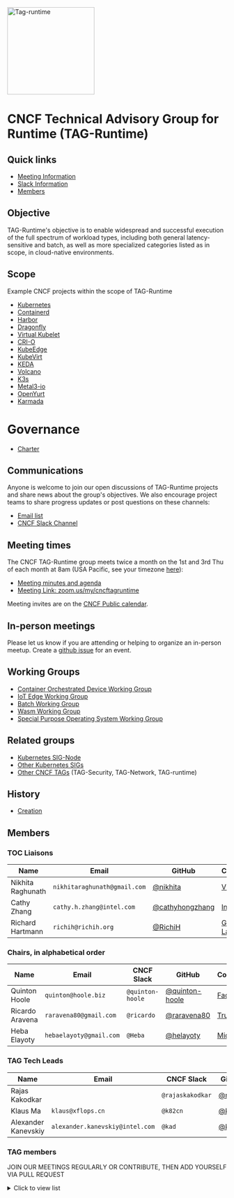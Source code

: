 <img width="200" alt="Tag-runtime" src="https://github.com/cncf/artwork/blob/master/other/tag-runtime/icon/color/tag-runtime_icon-color.png">

# CNCF Technical Advisory Group for Runtime (TAG-Runtime)

## Quick links

- [Meeting Information](#meeting-times)
- [Slack Information](#communications)
- [Members](#members)

## Objective

TAG-Runtime's objective is to enable widespread and successful execution of the full spectrum of workload types, including both general latency-sensitive and batch, as well as more specialized categories listed as in scope, in cloud-native environments.

## Scope

Example CNCF projects within the scope of TAG-Runtime

* [Kubernetes](https://kubernetes.io/)
* [Containerd](https://containerd.io/)
* [Harbor](https://goharbor.io/)
* [Dragonfly](https://d7y.io/en-us/)
* [Virtual Kubelet](https://virtual-kubelet.io/)
* [CRI-O](https://cri-o.io/)
* [KubeEdge](https://kubeedge.io/en/)
* [KubeVirt](https://kubevirt.io/)
* [KEDA](https://keda.sh/)
* [Volcano](https://volcano.sh/)
* [K3s](https://k3s.io/)
* [Metal3-io](https://metal3.io/)
* [OpenYurt](https://openyurt.io/en-us/)
* [Karmada](https://karmada.io/)

# Governance

* [Charter](https://github.com/cncf/toc/blob/main/tags/runtime-charter.md)

## Communications

Anyone is welcome to join our open discussions of TAG-Runtime projects and share news about the group's objectives. We also encourage project teams to share progress updates or post questions on these channels:

* [Email list](https://lists.cncf.io/g/cncf-tag-runtime)
* [CNCF Slack Channel]([https://slack.cncf.io/](https://cloud-native.slack.com/archives/CPBE97SMU))

## Meeting times

The CNCF TAG-Runtime group meets twice a month on the 1st and 3rd Thu of each month at 8am (USA Pacific, see your timezone [here](https://time.is/compare/0800_18_Mar_2021_in_PT)):

* [Meeting minutes and agenda](https://docs.google.com/document/d/1k7VNetgbuDNyIs_87GLQRH2W5SLgjgOhB6pDyv89MYk/)
* [Meeting Link: zoom.us/my/cncftagruntime](https://zoom.us/my/cncftagruntime)

Meeting invites are on the [CNCF Public calendar](https://www.cncf.io/community/calendar/).
## In-person meetings

Please let us know if you are attending or helping to organize an in-person meetup.
Create a [github issue](https://github.com/cncf/tag-runtime/issues/new) for an event.

## Working Groups

* [Container Orchestrated Device Working Group](https://github.com/cncf/tag-runtime/blob/main/wg/COD.md)
* [IoT Edge Working Group](https://github.com/cncf/tag-runtime/blob/main/wg/iot-edge.md)
* [Batch Working Group](https://github.com/cncf/tag-runtime/blob/main/wg/bsi.md)
* [Wasm Working Group](https://github.com/cncf/tag-runtime/blob/main/wg/wasm.md)
* [Special Purpose Operating System Working Group](https://github.com/cncf/tag-runtime/blob/main/wg/sp-os.md)

## Related groups

* [Kubernetes SIG-Node](https://github.com/kubernetes/community/tree/master/sig-node)
* [Other Kubernetes SIGs](https://github.com/kubernetes/community)
* [Other CNCF TAGs](https://github.com/cncf) (TAG-Security, TAG-Network, TAG-runtime)

## History

* [Creation](https://github.com/cncf/toc/pull/319)

## Members

### TOC Liaisons

| Name                | Email                       |  GitHub                                              | Company                                 |
|---------------------|-----------------------------|------------------------------------------------------|-----------------------------------------|
| Nikhita Raghunath   | `nikhitaraghunath@gmail.com`| [@nikhita](https://github.com/nikhita)               | [VMware](https://www.vmware.com)        |
| Cathy Zhang         | `cathy.h.zhang@intel.com`   | [@cathyhongzhang](https://github.com/cathyhongzhang) | [Intel](https://www.intel.com)          |
| Richard Hartmann    | `richih@richih.org`         | [@RichiH](https://github.com/RichiH)                 | [Grafana Labs](https://grafana.com/)    |

### Chairs, in alphabetical order

| Name                | Email                  | CNCF Slack         | GitHub                                             | Company                               |
|---------------------|------------------------|--------------------|----------------------------------------------------|---------------------------------------|
| Quinton Hoole       | `quinton@hoole.biz`    | `@quinton-hoole`   | [@quinton-hoole](https://github.com/quinton-hoole) | [FaceBook](https://facebook.com/)     |
| Ricardo Aravena     | `raravena80@gmail.com` | `@ricardo`         | [@raravena80](https://github.com/raravena80)       | [TruEra](https://truera.com/)         |
| Heba Elayoty        | `hebaelayoty@gmail.com`| `@Heba`            | [@helayoty](https://github.com/helayoty)           | [Microsoft](https://www.microsoft.com)|

### TAG Tech Leads

| Name                | Email                           | CNCF Slack         | GitHub                                         | Company                                 |
|---------------------|---------------------------------|--------------------|------------------------------------------------|-----------------------------------------|
| Rajas Kakodkar      |                                 | `@rajaskakodkar`   | [@rajas](https://github.com/rajaskakodkar)     | [VMWare](https://www.vmware.com)  |
| Klaus Ma            | `klaus@xflops.cn`               | `@k82cn`           | [@k82cn](https://github.com/k82cn)             | [Nvidia](https://nvidia.com)            |
| Alexander Kanevskiy | `alexander.kanevskiy@intel.com` | `@kad`             | [@kad](https://github.com/kad)                 | [Intel](https://intel.com)              |



### TAG members

JOIN OUR MEETINGS REGULARLY OR CONTRIBUTE, THEN ADD YOURSELF VIA PULL REQUEST

<details><summary>Click to view list</summary>

* Michael Michael ([@michmike](https://github.com/michmike)), VMware
* Tom Kerkhove ([@tomkerkhove](https://github.com/tomkerkhove)), Microsoft
* Jeff Hollan ([@jeffhollan](https://github.com/jeffhollan)), Snowflake
* Anirudh Garg ([@anirudhgarg](https://github.com/anirudhgarg)), Microsoft
* Erick Carty ([@ebcarty](https://github.com/ebcarty))
* Renaud Gaubert ([@RenaudWasTaken](https://github.com/RenaudWasTaken)), Nvidia
* Nikhita Raghunath ([@nikhita](https://github.com/nikhita)), VMware
* Heba Elayoty ([@helayoty](https://github.com/helayoty)), Microsoft
* Alexander Jung ([@nderjung](https://github.com/nderjung)), Unikraft
* Rajas Kakodkar ([@rajaskakodkar](https://github.com/rajaskakodkar)), VMware
* Sean McGinnis ([@stmcginnis](https://github.com/stmcginnis)), AWS
</details>
